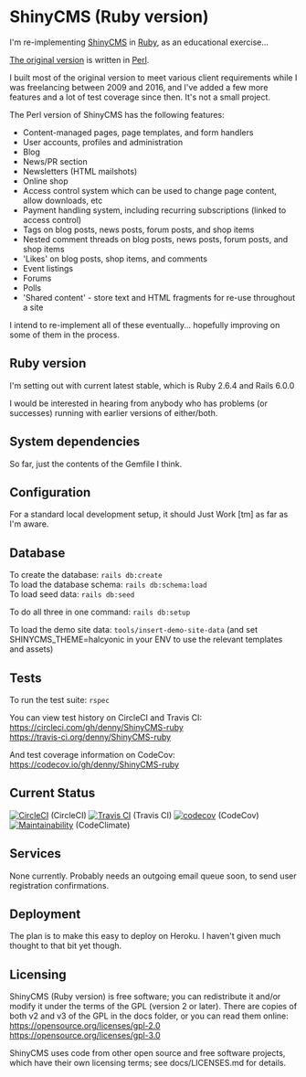 # ShinyCMS (Ruby version)

I'm re-implementing [ShinyCMS](https://shinycms.org/) in
[Ruby](https://ruby-lang.org/), as an educational exercise...

[The original version](https://github.com/denny/ShinyCMS)
is written in [Perl](https://perl.org/).

I built most of the original version to meet various client requirements while
I was freelancing between 2009 and 2016, and I've added a few more features and
a lot of test coverage since then. It's not a small project.

The Perl version of ShinyCMS has the following features:

* Content-managed pages, page templates, and form handlers
* User accounts, profiles and administration
* Blog
* News/PR section
* Newsletters (HTML mailshots)
* Online shop
* Access control system which can be used to change page content, allow downloads, etc
* Payment handling system, including recurring subscriptions (linked to access control)
* Tags on blog posts, news posts, forum posts, and shop items
* Nested comment threads on blog posts, news posts, forum posts, and shop items
* 'Likes' on blog posts, shop items, and comments
* Event listings
* Forums
* Polls
* 'Shared content' - store text and HTML fragments for re-use throughout a site

I intend to re-implement all of these eventually... hopefully improving on some
of them in the process.


## Ruby version

I'm setting out with current latest stable, which is Ruby 2.6.4 and Rails 6.0.0

I would be interested in hearing from anybody who has problems (or successes)
running with earlier versions of either/both.


## System dependencies

So far, just the contents of the Gemfile I think.


## Configuration

For a standard local development setup, it should Just Work [tm] as far as I'm
aware.


## Database

To create the database: `rails db:create`  
To load the database schema: `rails db:schema:load`  
To load seed data: `rails db:seed`

To do all three in one command: `rails db:setup`

To load the demo site data: `tools/insert-demo-site-data` (and set
SHINYCMS_THEME=halcyonic in your ENV to use the relevant templates and assets)


## Tests

To run the test suite: `rspec`

You can view test history on CircleCI and Travis CI:  
https://circleci.com/gh/denny/ShinyCMS-ruby  
https://travis-ci.org/denny/ShinyCMS-ruby

And test coverage information on CodeCov:  
https://codecov.io/gh/denny/ShinyCMS-ruby


## Current Status

[![CircleCI](https://circleci.com/gh/denny/ShinyCMS-ruby.svg?style=svg&circle-token=5d3c249b624bd720b7481eb606893737ba65a0ce)](https://circleci.com/gh/denny/ShinyCMS-ruby) (CircleCI) [![Travis CI](https://travis-ci.org/denny/ShinyCMS-ruby.svg?branch=master)](https://travis-ci.org/denny/ShinyCMS-ruby) (Travis CI) [![codecov](https://codecov.io/gh/denny/ShinyCMS-ruby/branch/master/graph/badge.svg?token=Pm6x6VcQ81)](https://codecov.io/gh/denny/ShinyCMS-ruby) (CodeCov) [![Maintainability](https://api.codeclimate.com/v1/badges/944f9f96599145fdea77/maintainability)](https://codeclimate.com/github/denny/ShinyCMS-ruby/maintainability) (CodeClimate)


## Services

None currently. Probably needs an outgoing email queue soon, to send user
registration confirmations.


## Deployment

The plan is to make this easy to deploy on Heroku. I haven't given much thought
to that bit yet though.


## Licensing

ShinyCMS (Ruby version) is free software; you can redistribute it and/or modify
it under the terms of the GPL (version 2 or later). There are copies of both v2
and v3 of the GPL in the docs folder, or you can read them online:  
https://opensource.org/licenses/gpl-2.0  
https://opensource.org/licenses/gpl-3.0

ShinyCMS uses code from other open source and free software projects, which
have their own licensing terms; see docs/LICENSES.md for details.
